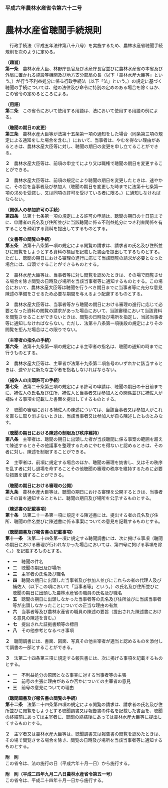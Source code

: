 ### 平成六年農林水産省令第六十二号  
# 農林水産省聴聞手続規則  
　行政手続法（平成五年法律第八十八号）を実施するため、農林水産省聴聞手続規則を次のように定める。  
  
**（趣旨）**  
**第一条**　農林水産大臣、林野庁長官及び水産庁長官並びに農林水産省の本省及び外局に置かれる施設等機関及び地方支分部局の長（以下「農林水産大臣等」という。）が行う不利益処分に係る行政手続法（以下「法」という。）の規定に基づく聴聞の手続については、他の法律及び命令に特別の定めのある場合を除くほか、この省令の定めるところによる。  
  
**（用語）**  
**第二条**　この省令において使用する用語は、法において使用する用語の例による。  
  
**（聴聞の期日の変更）**  
**第三条**　農林水産大臣等が法第十五条第一項の通知をした場合（同条第三項の規定による通知をした場合を含む。）において、当事者は、やむを得ない理由があるときは、農林水産大臣等に対し、聴聞の期日の変更を申し立てることができる。  
  
**２**　農林水産大臣等は、前項の申立てにより又は職権で聴聞の期日を変更することができる。  
  
**３**　農林水産大臣等は、前項の規定により聴聞の期日を変更したときは、速やかに、その旨を当事者及び参加人（聴聞の期日を変更した時までに法第十七条第一項の求めを受諾し、又は同項の許可を受けている者に限る。）に通知しなければならない。  
  
**（関係人の参加許可の手続）**  
**第四条**　法第十七条第一項の規定による許可の申請は、聴聞の期日の十日前までに、申請者の氏名及び住所並びに当該聴聞に係る不利益処分につき利害関係を有することを疎明する資料を提出してするものとする。  
  
**（文書等の閲覧の手続）**  
**第五条**　法第十八条第一項の規定による閲覧の請求は、請求者の氏名及び住所並びに閲覧をしようとする資料の標目を記載した書面を提出してするものとする。ただし、聴聞の期日における審理の進行に応じて当該閲覧の請求が必要となった場合には、口頭ですることができるものとする。  
  
**２**　農林水産大臣等は、当事者等に対し閲覧を認めたときは、その場で閲覧させる場合を除き閲覧の日時及び場所を当該当事者等に通知するものとする。この場合において、農林水産大臣等は聴聞を行うべき期日までに当事者等に充分な意見陳述の準備をさせるため必要な期間を与えるよう配慮するものとする。  
  
**３**　農林水産大臣等は、当事者等から聴聞の期日における審理の進行に応じて必要となった資料の閲覧の請求があった場合において、当該審理において当該資料を閲覧させることができないときは、閲覧の日時及び場所を指定し、当該当事者等に通知しなければならない。ただし、法第十八条第一項後段の規定によりその閲覧を拒んだ場合はこの限りでない。  
  
**（主宰者の指名の手続）**  
**第六条**　法第十九条第一項の規定による主宰者の指名は、聴聞の通知の時までに行うものとする。  
  
**２**　農林水産大臣等は、主宰者が法第十九条第二項各号のいずれかに該当するときは、速やかに新たな主宰者を指名しなければならない。  
  
**（補佐人の出頭許可の手続）**  
**第七条**　法第二十条第三項の規定による許可の申請は、聴聞の期日の十日前までに、補佐人の氏名及び住所、補佐人と当事者又は参加人との関係並びに補佐人が補佐する事項を記載した書面を提出してするものとする。  
  
**２**　聴聞の審理における補佐人の陳述については、当該当事者又は参加人がこれを直ちに取り消さないときは、当該当事者又は参加人が自ら陳述したものとみなす。  
  
**（聴聞の期日における陳述の制限及び秩序維持）**  
**第八条**　主宰者は、聴聞の期日に出頭した者が当該聴聞に係る事案の範囲を超えて陳述するときその他議事を整理するためにやむを得ないと認めるときは、その者に対し、陳述を制限することができる。  
  
**２**　主宰者は、前項に規定する場合のほか、聴聞の審理を妨害し、又はその秩序を乱す者に対し退場を命ずることその他聴聞の審理の秩序を維持するために必要な措置を講ずることができる。  
  
**（聴聞の期日における審理の公開）**  
**第九条**　農林水産大臣等は、聴聞の期日における審理を公開するときは、当事者にその旨を通知するとともに、聴聞の期日及び場所を公示するものとする。  
  
**（陳述書の記載事項）**  
**第十条**　法第二十一条第一項に規定する陳述書には、提出する者の氏名及び住所、聴聞の件名並びに陳述書に係る事案についての意見を記載するものとする。  
  
**（聴聞調書及び報告書の記載事項）**  
**第十一条**　法第二十四条第一項に規定する聴聞調書には、次に掲げる事項（聴聞の期日における審理が行われなかった場合においては、第四号に掲げる事項を除く。）を記載するものとする。  
* **一**　聴聞の件名  
* **二**　聴聞の期日及び場所  
* **三**　主宰者の氏名及び職名  
* **四**　聴聞の期日に出頭した当事者及び参加人並びにこれらの者の代理人及び補佐人（以下この項において「当事者等」という。）の氏名及び住所並びに聴聞の期日に出頭した農林水産省の職員の氏名及び職名  
* **五**　聴聞の期日に出頭しなかった当事者等の氏名及び住所並びに当該当事者等が出頭しなかったことについての正当な理由の有無  
* **六**　当事者等及び農林水産省の職員の陳述の要旨（提出された陳述書における意見の陳述を含む。）  
* **七**　提出された証拠書類等の標目  
* **八**　その他参考となるべき事項  
  
**２**　聴聞調書には、書面、図面、写真その他主宰者が適当と認めるものを添付して調書の一部とすることができる。  
  
**３**　法第二十四条第三項に規定する報告書には、次に掲げる事項を記載するものとする。  
* **一**　不利益処分の原因となる事実に対する当事者等の主張  
* **二**　前号の主張に理由があるか否かについての主宰者の意見  
* **三**　前号の意見についての理由  
  
**（聴聞調書及び報告書の閲覧の手続）**  
**第十二条**　法第二十四条第四項の規定による閲覧の請求は、請求者の氏名及び住所並びに閲覧をしようとする聴聞調書又は報告書の件名を記載した書面を、聴聞の終結前にあっては主宰者に、聴聞の終結後にあっては農林水産大臣等に提出してするものとする。  
  
**２**　主宰者又は農林水産大臣等は、聴聞調書又は報告書の閲覧を認めたときは、その場で閲覧させる場合を除き、閲覧の日時及び場所を当該当事者等に通知するものとする。  
  
**附　則**  
この省令は、法の施行の日（平成六年十月一日）から施行する。  
  
**附　則（平成二四年九月二八日農林水産省令第五一号）**  
この省令は、平成二十四年十月一日から施行する。  
  
